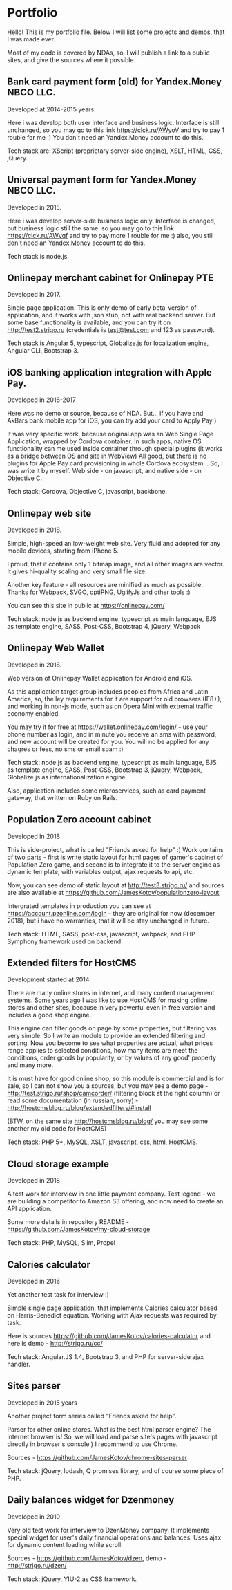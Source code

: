 # Portfolio

Hello! This is my portfolio file. Below I will list some projects and demos, that I was made ever.

Most of my code is covered by NDAs, so, I will publish a link to a public sites, and give the sources where it possible.

## Bank card payment form (old) for Yandex.Money NBCO LLC.

Developed at 2014-2015 years.

Here i was develop both user interface and business logic. Interface is still unchanged, 
so you may go to this link https://clck.ru/AWyoV and try to pay 1 rouble for me :) You don't need an Yandex.Money 
account to do this.

Tech stack are: XScript (proprietary server-side engine), XSLT, HTML, CSS, jQuery.

## Universal payment form for Yandex.Money NBCO LLC.

Developed in 2015.

Here i was develop server-side business logic only. Interface is changed, but business logic still the same. 
so you may go to this link https://clck.ru/AWyqf and try to pay more 1 rouble for me :) also, you still don't need an 
Yandex.Money account to do this.

Tech stack is node.js.

## Onlinepay merchant cabinet for Onlinepay PTE

Developed in 2017.

Single page application. This is only demo of early beta-version of application, and it works with json stub, not 
with real backend server. But some base functionality is available, and you can try it on http://test2.strigo.ru
(credentials is test@test.com and 123 as password).

Tech stack is Angular 5, typescript, Globalize.js for localization engine, Angular CLI, Bootstrap 3.

## iOS banking application integration with Apple Pay.

Developed in 2016-2017

Here was no demo or source, because of NDA. But... if you have and AkBars bank mobile app for iOS, you can try add 
your card to Apply Pay )

It was very specific work, because original app was an Web Single Page Application, wrapped by Cordova container. 
In such apps, native OS functionality can me used inside container through special plugins (it works as a bridge 
between OS and site in WebView)
All good, but there is no plugins for Apple Pay card provisioning in whole Cordova ecosystem... 
So, I was write it by myself. Web side - on javascript, and native side - on Objective C. 

Tech stack: Cordova, Objective C, javascript, backbone. 

## Onlinepay web site

Developed in 2018.

Simple, high-speed an low-weight web site. Very fluid and adopted for any mobile devices, starting from iPhone 5.

I proud, that it contains only 1 bitmap image, and all other images are vector. It gives hi-quality scaling and very 
small file size. 

Another key feature - all resources are minified as much as possible. Thanks for Webpack, SVGO, optiPNG, UglifyJs and
 other tools :)
 
You can see this site in publiс at https://onlinepay.com/
 
Tech stack: node.js as backend engine, typescript as main language, EJS as template engine, SASS, Post-CSS, Bootstrap
 4, jQuery, Webpack
 
## Onlinepay Web Wallet
 
Developed in 2018.

Web version of Onlinepay Wallet application for Android and iOS.

As this application target group includes peoples from Africa and Latin America, so, the ley requirements for it are support for old browsers (IE8+), 
and working in non-js mode, such as on Opera Mini with extremal traffic economy enabled.

You may try it for free at https://wallet.onlinepay.com/login/ - use your phone number as login, and in minute you 
receive an sms with password, and new account will be created for you. You will no be applied for any chagres or 
fees, no sms or email spam :)

Tech stack: node.js as backend engine, typescript as main language, EJS as template engine, SASS, Post-CSS, Bootstrap
 3, jQuery, Webpack, Globalize.js as internationalization engine. 

Also, application includes some microservices, such as card payment gateway, that written on Ruby on Rails.
 
## Population Zero account cabinet

Developed in 2018

This is side-project, what is called "Friends asked for help" :) Work contains of two parts - first is write static 
layout for html pages of gamer's cabinet of Population Zero game, and second is to integrate it to the server engine 
as dynamic template, with variables output, ajax requests to api, etc.

Now, you can see demo of static layout at http://test3.strigo.ru/ and sources are also available at https://github.com/JamesKotov/populationzero-layout

Intergrated templates in production you can see at https://account.pzonline.com/login - they are original for now 
(december 2018), but i have no warranties, that it will be stay unchanged in future. 

Tech stack: HTML, SASS, post-css, javascript, webpack, and PHP Symphony framework used on backend

## Extended filters for HostCMS

Development started at 2014

There are many online stores in internet, and many content management systems. Some years ago I was like to use 
HostCMS for making online stores and other sites, because in very powerful even in free version and includes a good 
shop engine.

This engine can filter goods on page by some properties, but filtering vas very simple. So I write an module to 
provide an extended filtering and sorting. Now you become to see what properties are actual, what prices range 
applies to selected conditions, how many items are meet the conditions, order goods by popularity, or by values of 
any good' property and many more. 

It is must have for good online shop, so this module is commercial and is for sale, so I can not show you a sources, 
but you may see a demo page - http://test.strigo.ru/shop/camcorder/ (filtering block at the right column) or read 
some documentation (in russian, sorry) - http://hostcmsblog.ru/blog/extendedfilters/#install

(BTW, on the same site http://hostcmsblog.ru/blog/ you may see some another my old code for HostCMS)

Tech stack: PHP 5+, MySQL, XSLT, javascript, css, html, HostCMS.

## Cloud storage example

Developed in 2018

A test work for interview in one little payment company. Test legend - we are building a competitor to Amazon S3 
offering, and now need to create an API application.

Some more details in repository README - https://github.com/JamesKotov/my-cloud-storage

Tech stack: PHP, MySQL, Slim, Propel

## Calories calculator

Developed in 2016 

Yet another test task for interview :)

Simple single page application, that implements Calories calculator based on Harris-Benedict equation. Working with 
Ajax requests was required by task.

Here is sources https://github.com/JamesKotov/calories-calculator and here is demo - http://strigo.ru/cc/

Tech stack: Angular.JS 1.4, Bootstrap 3, and PHP for server-side ajax handler.

## Sites parser

Developed in 2015 years

Another project form series called "Friends asked for help". 

Parser for other online stores. What is the best html parser engine? The internet browser is! So, we will load and 
parse site's pages with javascript directly in browser's console ) I recommend to use Chrome.

Sources - https://github.com/JamesKotov/chrome-sites-parser 

Tech stack: jQuery, lodash, Q promises library, and of course some piece of PHP.

## Daily balances widget for Dzenmoney

Developed in 2010

Very old test work for interview to DzenMoney company. It implements special widget for user's daily financial 
operations and balances. Uses ajax for dynamic content loading while scroll.

Sources - https://github.com/JamesKotov/dzen, demo - http://strigo.ru/dzen/

Tech stack: jQuery, YIU-2 as CSS framework.
 
